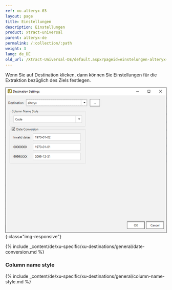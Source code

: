 ```yaml
---
ref: xu-alteryx-03
layout: page
title: Einstellungen
description: Einstellungen
product: xtract-universal
parent: alteryx-de
permalink: /:collection/:path
weight: 3
lang: de_DE
old_url: /Xtract-Universal-DE/default.aspx?pageid=einstelungen-alteryx-de
---
```


Wenn Sie auf Destination klicken, dann können Sie Einstellungen für die Extraktion bezüglich des Ziels festlegen.

![alteryx-configuration](/img/content/alteryx-configuration.PNG){:class="img-responsive"}

{% include _content/de/xu-specific/xu-destinations/general/date-conversion.md %}

### Column name style
{% include _content/de/xu-specific/xu-destinations/general/column-name-style.md %}

 

